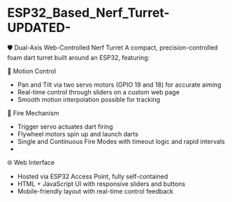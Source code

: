 # ESP32_Based_Nerf_Turret-UPDATED-
🛡️ Dual-Axis Web-Controlled Nerf Turret
A compact, precision-controlled foam dart turret built around an ESP32, featuring:

🎯 Motion Control
- Pan and Tilt via two servo motors (GPIO 19 and 18) for accurate aiming
- Real-time control through sliders on a custom web page
- Smooth motion interpolation possible for tracking 

🔫 Fire Mechanism
- Trigger servo actuates dart firing
- Flywheel motors spin up and launch darts
- Single and Continuous Fire Modes with timeout logic and rapid intervals
- 
🌐 Web Interface
- Hosted via ESP32 Access Point, fully self-contained
- HTML + JavaScript UI with responsive sliders and buttons
- Mobile-friendly layout with real-time control feedback
